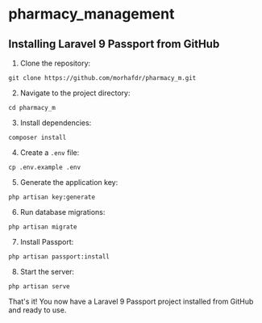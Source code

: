# pharmacy_management
## Installing Laravel 9 Passport from GitHub

1. Clone the repository:
```
git clone https://github.com/morhafdr/pharmacy_m.git
```


2. Navigate to the project directory:
```
cd pharmacy_m
```
3. Install dependencies:
```
composer install
```

4. Create a `.env` file:


```
cp .env.example .env
```

5. Generate the application key:


```
php artisan key:generate
```

6. Run database migrations:


```
php artisan migrate
```

7. Install Passport:


```
php artisan passport:install
```

8. Start the server:


```
php artisan serve
```

That's it! You now have a Laravel 9 Passport project installed from GitHub and ready to use.

